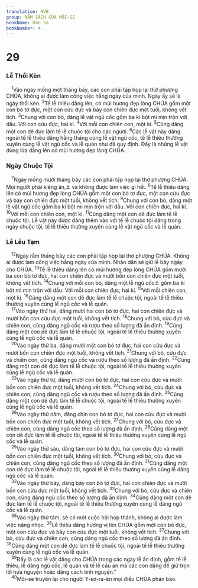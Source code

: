 ```yaml
---
translation: NVB
group: NĂM SÁCH CỦA MÔI-SE
bookName: Dân Số 
bookNumber: 4
---
```


<div class="title"><h1>29</h1><h3>Lễ Thổi Kèn </h3></div>
<span class="verse dan_29_1"> <sup>1</sup>Vào ngày mồng một tháng bảy, các con phải tập họp lại thờ phượng CHÚA, không ai được làm công việc hằng ngày của mình. Ngày ấy sẽ là ngày thổi kèn. </span>
<span class="verse dan_29_2"><sup>2</sup>Tế lễ thiêu dâng lên, có mùi hương đẹp lòng CHÚA gồm một con bò tơ đực, một con cừu đực và bảy con chiên đực một tuổi, không vết tích. </span>
<span class="verse dan_29_3"><sup>3</sup>Chung với con bò, dâng lễ vật ngũ cốc gồm ba kí bột mì mịn trộn với dầu. Với con cừu đực, hai kí. </span>
<span class="verse dan_29_4"><sup>4</sup>Với mỗi con chiên con, một kí. </span>
<span class="verse dan_29_5"><sup>5</sup>Cũng dâng một con dê đực làm tế lễ chuộc tội cho các ngươi. </span>
<span class="verse dan_29_6"><sup>6</sup>Các lễ vật này dâng ngoài tế lễ thiêu dâng hằng tháng cùng lễ vật ngũ cốc, tế lễ thiêu thường xuyên cùng lễ vật ngũ cốc và lễ quán như đã quy định. Đấy là những lễ vật dùng lửa dâng lên có mùi hương đẹp lòng CHÚA. <br/></span>
<div class="title"><h3>Ngày Chuộc Tội </h3></div>
<span class="verse dan_29_7"> <sup>7</sup>Ngày mồng mười tháng bảy các con phải tập họp lại thờ phượng CHÚA. Mọi người phải kiêng ăn,<a data-toggle="tooltip" data-placement="bottom" title="Nt: hạ mình">⚓</a> và không được làm việc gì hết. </span>
<span class="verse dan_29_8"><sup>8</sup>Tế lễ thiêu dâng lên có mùi hương đẹp lòng CHÚA gồm một con bò tơ đực, một con cừu đực và bảy con chiên đực một tuổi, không vết tích. </span>
<span class="verse dan_29_9"><sup>9</sup>Chung với con bò, dâng một lễ vật ngũ cốc gồm ba kí bột mì mịn trộn với dầu. Với con chiên đực, hai kí. </span>
<span class="verse dan_29_10"><sup>10</sup>Với mỗi con chiên con, một kí. </span>
<span class="verse dan_29_11"><sup>11</sup>Cũng dâng một con dê đực làm tế lễ chuộc tội. Lễ vật này được dâng thêm vào với tế lễ chuộc tội dâng trong ngày chuộc tội, tế lễ thiêu thường xuyên cùng lễ vật ngũ cốc và lễ quán. <br/></span>
<div class="title"><h3>Lễ Lều Tạm </h3></div>
<span class="verse dan_29_12"> <sup>12</sup>Ngày rằm tháng bảy các con phải tập họp lại thờ phượng CHÚA. Không ai được làm công việc hằng ngày của mình. Nhân dân sẽ giữ lễ bảy ngày cho CHÚA. </span>
<span class="verse dan_29_13"><sup>13</sup>Tế lễ thiêu dâng lên có mùi hương đẹp lòng CHÚA gồm mười ba con bò tơ đực, hai con chiên đực và mười bốn con chiên đực một tuổi, không vết tích. </span>
<span class="verse dan_29_14"><sup>14</sup>Chung với mỗi con bò, dâng một lễ ngũ cốc<a data-toggle="tooltip" data-placement="bottom" title="Ctd: kiêng ăn">⚓</a> gồm ba kí bột mì mịn trộn với dầu. Với mỗi con chiên đực, hai kí. </span>
<span class="verse dan_29_15"><sup>15</sup>Với mỗi chiên con, một kí. </span>
<span class="verse dan_29_16"><sup>16</sup>Cũng dâng một con dê đực làm tế lễ chuộc tội, ngoài tế lễ thiêu thường xuyên cùng lễ ngũ cốc và lễ quán. <br/></span>
<span class="verse dan_29_17"> <sup>17</sup>Vào ngày thứ hai, dâng mười hai con bò tơ đực, hai con chiên đực và mười bốn con cừu đực một tuổi, không vết tích. </span>
<span class="verse dan_29_18"><sup>18</sup>Chung với bò, cừu đực và chiên con, cũng dâng ngũ cốc và rượu theo số lượng đã ấn định. </span>
<span class="verse dan_29_19"><sup>19</sup>Cũng dâng một con dê đực làm tế lễ chuộc tội, ngoài tế lễ thiêu thường xuyên cùng lễ ngũ cốc và lễ quán. <br/></span>
<span class="verse dan_29_20"> <sup>20</sup>Vào ngày thứ ba, dâng mười một con bò tơ đực, hai con cừu đực và mười bốn con chiên đực một tuổi, không vết tích. </span>
<span class="verse dan_29_21"><sup>21</sup>Chung với bò, cừu đực và chiên con, cũng dâng ngũ cốc và rượu theo số lượng đã ấn định. </span>
<span class="verse dan_29_22"><sup>22</sup>Cũng dâng một con dê đực làm tế lễ chuộc tội, ngoài tế lễ thiêu thường xuyên cùng lễ ngũ cốc và lễ quán. <br/></span>
<span class="verse dan_29_23"> <sup>23</sup>Vào ngày thứ tư, dâng mười con bò tơ đực, hai con cừu đực và mười bốn con chiên đực một tuổi, không vết tích. </span>
<span class="verse dan_29_24"><sup>24</sup>Chung với bò, cừu đực và chiên con, cũng dâng ngũ cốc và rượu theo số lượng đã ấn định. </span>
<span class="verse dan_29_25"><sup>25</sup>Cũng dâng một con dê đực làm tế lễ chuộc tội, ngoài tế lễ thiêu thường xuyên cùng lễ ngũ cốc và lễ quán. <br/></span>
<span class="verse dan_29_26"> <sup>26</sup>Vào ngày thứ năm, dâng chín con bò tơ đực, hai con cừu đực và mười bốn con chiên đực một tuổi, không vết tích. </span>
<span class="verse dan_29_27"><sup>27</sup>Chung với bò, cừu đực và chiên con, cũng dâng ngũ cốc theo số lượng đã ấn định. </span>
<span class="verse dan_29_28"><sup>28</sup>Cũng dâng một con dê đực làm tế lễ chuộc tội, ngoài tế lễ thiêu thường xuyên cùng lễ ngũ cốc và lễ quán. <br/></span>
<span class="verse dan_29_29"> <sup>29</sup>Vào ngày thứ sáu, dâng tám con bò tơ đực, hai con cừu đực và mười bốn con chiên đực một tuổi, không vết tích. </span>
<span class="verse dan_29_30"><sup>30</sup>Chung với bò, cừu đực và chiên con, cũng dâng ngũ cốc theo số lượng đã ấn định. </span>
<span class="verse dan_29_31"><sup>31</sup>Cũng dâng một con dê đực làm tế lễ chuộc tội, ngoài tế lễ thiêu thường xuyên cùng lễ dâng ngũ cốc và lễ quán. <br/></span>
<span class="verse dan_29_32"> <sup>32</sup>Vào ngày thứ bảy, dâng bảy con bò tơ đực, hai con chiên đực và mười bốn con cừu đực một tuổi, không vết tích. </span>
<span class="verse dan_29_33"><sup>33</sup>Chung với bò, cừu đực và chiên con, cũng dâng ngũ cốc theo số lượng đã ấn định. </span>
<span class="verse dan_29_34"><sup>34</sup>Cũng dâng một con dê đực làm tế lễ chuộc tội, ngoài tế lễ thiêu thường xuyên cùng lễ dâng ngũ cốc và lễ quán. <br/></span>
<span class="verse dan_29_35"> <sup>35</sup>Vào ngày thứ tám, sẽ có một cuộc hội họp thánh, không ai được làm việc nặng nhọc. </span>
<span class="verse dan_29_36"><sup>36</sup>Lễ thiêu dâng hương vị lên CHÚA gồm một con bò đực, một con cừu đực và bảy con cừu đực một tuổi, không vết tích. </span>
<span class="verse dan_29_37"><sup>37</sup>Chung với bò, cừu đực và chiên con, cũng dâng ngũ cốc theo số lượng đã ấn định. </span>
<span class="verse dan_29_38"><sup>38</sup>Cũng dâng một con dê đực làm tế lễ chuộc tội, ngoài tế lễ thiêu thường xuyên cùng lễ ngũ cốc và lễ quán. <br/></span>
<span class="verse dan_29_39"> <sup>39</sup>Đấy là các lễ vật dâng cho CHÚA trong các ngày lễ ấn định, gồm tế lễ thiêu, lễ dâng ngũ cốc, lễ quán và tế lễ cầu an mà các con dâng để giữ trọn lời hứa nguyện hoặc dâng cách tình nguyện.” <br/></span>
<span class="verse dan_29_40"> <sup>40</sup>Môi-se truyền lại cho người Y-sơ-ra-ên mọi điều CHÚA phán bảo. <br/></span>
